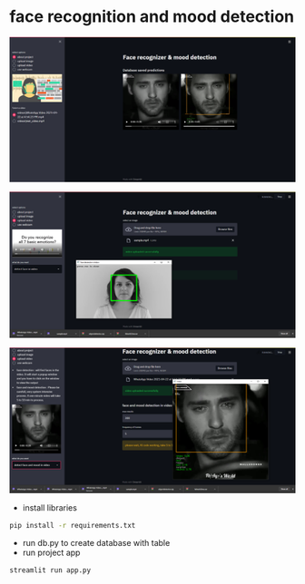 # face recognition and mood detection

![image 1](screenshots/intro.png)


![image 2](screenshots/video.png)


![image 2](screenshots/video_expression.png)

- install libraries
```bash
pip install -r requirements.txt
```
- run db.py to create database with table
- run project app
```bash
streamlit run app.py
```